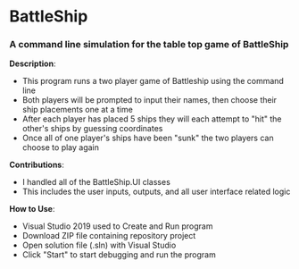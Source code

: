 # BattleShip

### A command line simulation for the table top game of BattleShip

**Description**:
- This program runs a two player game of Battleship using the command line
- Both players will be prompted to input their names, then choose their ship placements one at a time
- After each player has placed 5 ships they will each attempt to "hit" the other's ships by guessing coordinates
- Once all of one player's ships have been "sunk" the two players can choose to play again

**Contributions**:
- I handled all of the BattleShip.UI classes
- This includes the user inputs, outputs, and all user interface related logic

**How to Use**:
- Visual Studio 2019 used to Create and Run program
- Download ZIP file containing repository project
- Open solution file (.sln) with Visual Studio
- Click "Start" to start debugging and run the program
